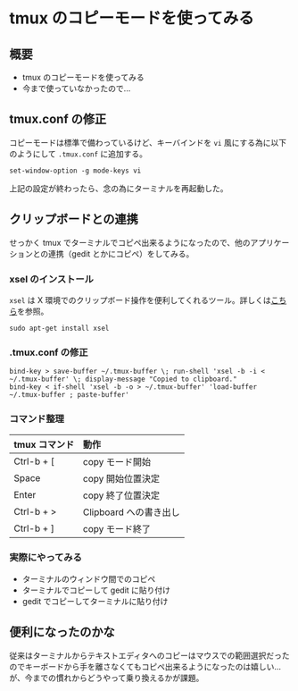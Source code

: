 # tmux のコピーモードを使ってみる

## 概要

 * tmux のコピーモードを使ってみる
 * 今まで使っていなかったので...

## tmux.conf の修正

コピーモードは標準で備わっているけど、キーバインドを `vi` 風にする為に以下のようにして `.tmux.conf` に追加する。

```
set-window-option -g mode-keys vi
```

上記の設定が終わったら、念の為にターミナルを再起動した。

## クリップボードとの連携

せっかく tmux でターミナルでコピペ出来るようになったので、他のアプリケーションとの連携（gedit とかにコピペ）をしてみる。

### xsel のインストール

`xsel` は X 環境でのクリップボード操作を便利してくれるツール。詳しくは[こちら](http://www.mk-mode.com/octopress/2013/06/21/linux-mint-install-xsel/)を参照。

```
sudo apt-get install xsel
```

### .tmux.conf の修正

```
bind-key > save-buffer ~/.tmux-buffer \; run-shell 'xsel -b -i < ~/.tmux-buffer' \; display-message "Copied to clipboard."
bind-key < if-shell 'xsel -b -o > ~/.tmux-buffer' 'load-buffer ~/.tmux-buffer ; paste-buffer'
```

### コマンド整理

| tmux コマンド | 動作 | 
|:--------------|:-----|
| Ctrl-b + [  | copy モード開始 |
| Space       | copy 開始位置決定 | 
| Enter       | copy 終了位置決定 |
| Ctrl-b + >  | Clipboard への書き出し |
| Ctrl-b + ]  | copy モード終了 |

### 実際にやってみる

 * ターミナルのウィンドウ間でのコピペ
 * ターミナルでコピーして gedit に貼り付け
 * gedit でコピーしてターミナルに貼り付け

## 便利になったのかな

従来はターミナルからテキストエディタへのコピーはマウスでの範囲選択だったのでキーボードから手を離さなくてもコピペ出来るようになったのは嬉しい...が、今までの慣れからどうやって乗り換えるかが課題。
